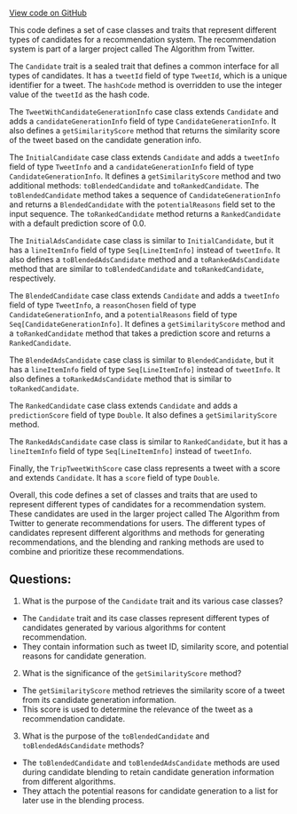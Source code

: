 [View code on GitHub](https://github.com/misbahsy/the-algorithm/cr-mixer/server/src/main/scala/com/twitter/cr_mixer/model/Candidate.scala)

This code defines a set of case classes and traits that represent different types of candidates for a recommendation system. The recommendation system is part of a larger project called The Algorithm from Twitter. 

The `Candidate` trait is a sealed trait that defines a common interface for all types of candidates. It has a `tweetId` field of type `TweetId`, which is a unique identifier for a tweet. The `hashCode` method is overridden to use the integer value of the `tweetId` as the hash code.

The `TweetWithCandidateGenerationInfo` case class extends `Candidate` and adds a `candidateGenerationInfo` field of type `CandidateGenerationInfo`. It also defines a `getSimilarityScore` method that returns the similarity score of the tweet based on the candidate generation info.

The `InitialCandidate` case class extends `Candidate` and adds a `tweetInfo` field of type `TweetInfo` and a `candidateGenerationInfo` field of type `CandidateGenerationInfo`. It defines a `getSimilarityScore` method and two additional methods: `toBlendedCandidate` and `toRankedCandidate`. The `toBlendedCandidate` method takes a sequence of `CandidateGenerationInfo` and returns a `BlendedCandidate` with the `potentialReasons` field set to the input sequence. The `toRankedCandidate` method returns a `RankedCandidate` with a default prediction score of 0.0.

The `InitialAdsCandidate` case class is similar to `InitialCandidate`, but it has a `lineItemInfo` field of type `Seq[LineItemInfo]` instead of `tweetInfo`. It also defines a `toBlendedAdsCandidate` method and a `toRankedAdsCandidate` method that are similar to `toBlendedCandidate` and `toRankedCandidate`, respectively.

The `BlendedCandidate` case class extends `Candidate` and adds a `tweetInfo` field of type `TweetInfo`, a `reasonChosen` field of type `CandidateGenerationInfo`, and a `potentialReasons` field of type `Seq[CandidateGenerationInfo]`. It defines a `getSimilarityScore` method and a `toRankedCandidate` method that takes a prediction score and returns a `RankedCandidate`.

The `BlendedAdsCandidate` case class is similar to `BlendedCandidate`, but it has a `lineItemInfo` field of type `Seq[LineItemInfo]` instead of `tweetInfo`. It also defines a `toRankedAdsCandidate` method that is similar to `toRankedCandidate`.

The `RankedCandidate` case class extends `Candidate` and adds a `predictionScore` field of type `Double`. It also defines a `getSimilarityScore` method.

The `RankedAdsCandidate` case class is similar to `RankedCandidate`, but it has a `lineItemInfo` field of type `Seq[LineItemInfo]` instead of `tweetInfo`.

Finally, the `TripTweetWithScore` case class represents a tweet with a score and extends `Candidate`. It has a `score` field of type `Double`.

Overall, this code defines a set of classes and traits that are used to represent different types of candidates for a recommendation system. These candidates are used in the larger project called The Algorithm from Twitter to generate recommendations for users. The different types of candidates represent different algorithms and methods for generating recommendations, and the blending and ranking methods are used to combine and prioritize these recommendations.
## Questions: 
 1. What is the purpose of the `Candidate` trait and its various case classes?
- The `Candidate` trait and its case classes represent different types of candidates generated by various algorithms for content recommendation.
- They contain information such as tweet ID, similarity score, and potential reasons for candidate generation.

2. What is the significance of the `getSimilarityScore` method?
- The `getSimilarityScore` method retrieves the similarity score of a tweet from its candidate generation information.
- This score is used to determine the relevance of the tweet as a recommendation candidate.

3. What is the purpose of the `toBlendedCandidate` and `toBlendedAdsCandidate` methods?
- The `toBlendedCandidate` and `toBlendedAdsCandidate` methods are used during candidate blending to retain candidate generation information from different algorithms.
- They attach the potential reasons for candidate generation to a list for later use in the blending process.